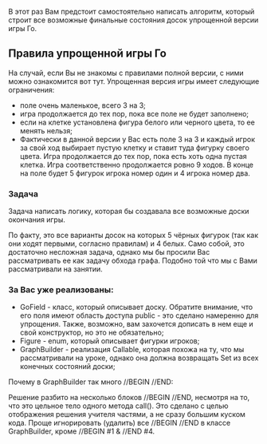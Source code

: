 В этот раз Вам предстоит самостоятельно написать алгоритм, который строит все возможные финальные состояния досок упрощенной версии игры Го.

## Правила упрощенной игры Го
На случай, если Вы не знакомы с правилами полной версии, с ними можно ознакомится вот тут. Упрощенная версия игры имеет следующие ограничения:

- поле очень маленькое, всего 3 на 3;
- игра продолжается до тех пор, пока все поле не будет заполнено;
- если на клетке установлена фигура белого или черного цвета, то ее менять нельзя;
- Фактически в данной версии у Вас есть поле 3 на 3 и каждый игрок за свой ход выбирает пустую клетку и ставит туда фигурку своего цвета. Игра продолжается до тех пор, пока есть хоть одна пустая клетка. Игра соответственно продолжается ровно 9 ходов. В конце на поле будет 5 фигурок игрока номер один и 4 игрока номер два.

### Задача
Задача написать логику, которая бы создавала все возможные доски окончания игры.

По факту, это все варианты досок на которых 5 чёрных фигурок (так как они ходят первыми, согласно правилам) и 4 белых. Само собой, это достаточно несложная задача, однако мы бы просили Вас рассматривать ее как задачу обхода графа. Подобно той что мы с Вами рассматривали на занятии.

### За Вас уже реализованы:

- GoField - класс, который описывает доску. Обратите внимание, что его поля имеют область доступа public - это сделано намеренно для упрощения. Также, возможно, вам захочется дописать в нем еще и свой конструктор, но это не обязательно;
- Figure - enum, который описывает фигурки игроков;
- GraphBuilder - реализация Callable, которая похожа на ту, что мы рассматривали на уроке, однако она должна возвращать Set из всех конечных состояний доски;

Почему в GraphBuilder так много //BEGIN //END:

Решение разбито на несколько блоков //BEGIN //END, несмотря на то, что это цельное тело одного метода call(). Это сделано с целью отображения решения учителя частями, а не сразу большим куском кода. Проще игнорировать (удалить) все //BEGIN //END в классе GraphBuilder, кроме //BEGIN #1 & //END #4.
